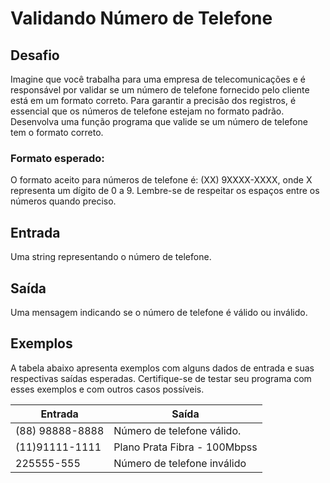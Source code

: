 # Validando Número de Telefone

## Desafio

Imagine que você trabalha para uma empresa de telecomunicações e é responsável por validar se um número de telefone fornecido pelo cliente está em um formato correto. Para garantir a precisão dos registros, é essencial que os números de telefone estejam no formato padrão. Desenvolva uma função programa que valide se um número de telefone tem o formato correto.

### Formato esperado:

O formato aceito para números de telefone é: (XX) 9XXXX-XXXX, onde X representa um dígito de 0 a 9. Lembre-se de respeitar os espaços entre os números quando preciso.

## Entrada
Uma string representando o número de telefone.

## Saída
Uma mensagem indicando se o número de telefone é válido ou inválido.  

## Exemplos 
A tabela abaixo apresenta exemplos com alguns dados de entrada e suas respectivas saídas esperadas. Certifique-se de testar seu programa com esses exemplos e com outros casos possíveis.

| Entrada	          | Saída                          |
|-------------------|--------------------------------|
| (88) 98888-8888   | Número de telefone válido.     |
| (11)91111-1111    | Plano Prata Fibra - 100Mbpss   |
| 225555-555        | Número de telefone inválido    |

